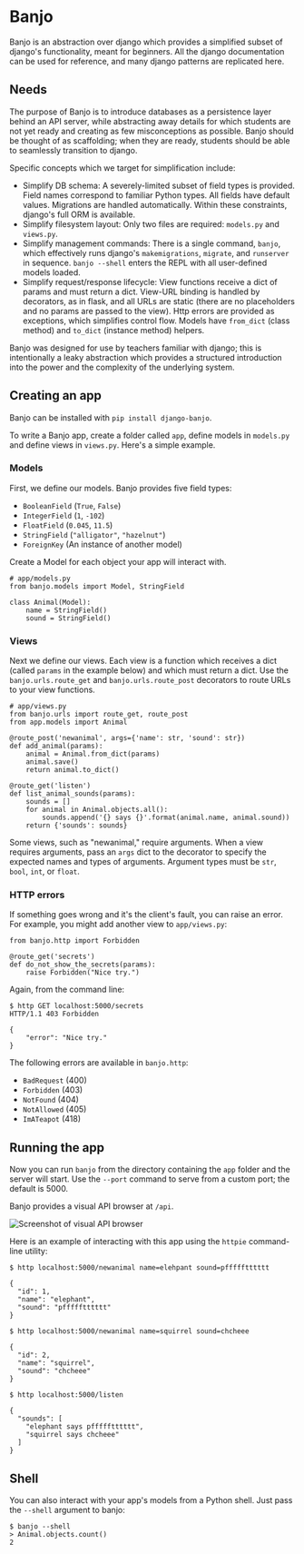 # Banjo

Banjo is an abstraction over django which provides a simplified subset of django's
functionality, meant for beginners. All the django documentation can be used for
reference, and many django patterns are replicated here.

## Needs

The purpose of Banjo is to introduce databases as a persistence layer behind an
API server, while abstracting away details for which students are not yet ready 
and creating as few misconceptions as possible. 
Banjo should be thought of as scaffolding; when they are ready, students should
be able to seamlessly transition to django.

Specific concepts which we target for simplification include:

- Simplify DB schema: A severely-limited subset of field types is provided.
  Field names correspond to familiar Python types. All fields have default values. 
  Migrations are handled automatically. Within these constraints, django's full 
  ORM is available.
- Simplify filesystem layout: Only two files are required: `models.py` and
  `views.py`. 
- Simplify management commands: There is a single command, `banjo`, which
  effectively runs django's `makemigrations`, `migrate`, and `runserver` in sequence.
  `banjo --shell` enters the REPL with all user-defined models loaded.
- Simplify request/response lifecycle: View functions receive a dict of params and 
  must return a dict. View-URL binding is handled by decorators, as in flask, and all
  URLs are static (there are no placeholders and no params are passed to the
  view).  Http errors are provided as exceptions, which simplifies control flow. 
  Models have `from_dict` (class method) and `to_dict` (instance method) helpers.

Banjo was designed for use by teachers familiar with django; this is intentionally a 
leaky abstraction which provides a structured introduction into the power and 
the complexity of the underlying system. 

## Creating an app

Banjo can be installed with `pip install django-banjo`.

To write a Banjo app, create a folder called `app`, define models in `models.py` and 
define views in `views.py`. Here's a simple example. 

### Models

First, we define our models. Banjo provides five field types:

- `BooleanField` (`True`, `False`)
- `IntegerField` (`1`, `-102`)
- `FloatField` (`0.045`, `11.5`)
- `StringField` (`"alligator"`, `"hazelnut"`)
- `ForeignKey` (An instance of another model)

Create a Model for each object your app will interact with.

    # app/models.py
    from banjo.models import Model, StringField

    class Animal(Model):
        name = StringField()
        sound = StringField()

### Views

Next we define our views. Each view is a function which receives a dict (called
`params` in the example below) and which must return a dict. Use the 
`banjo.urls.route_get` and `banjo.urls.route_post` decorators to route URLs to
your view functions. 
    
    # app/views.py
    from banjo.urls import route_get, route_post
    from app.models import Animal
    
    @route_post('newanimal', args={'name': str, 'sound': str})
    def add_animal(params):
        animal = Animal.from_dict(params)
        animal.save()
        return animal.to_dict()

    @route_get('listen')
    def list_animal_sounds(params):
        sounds = []
        for animal in Animal.objects.all():
            sounds.append('{} says {}'.format(animal.name, animal.sound))     
        return {'sounds': sounds}

Some views, such as "newanimal," require arguments. When a view requires arguments, 
pass an `args` dict to the decorator to specify the expected names and types of arguments.
Argument types must be `str`, `bool`, `int`, or `float`.

### HTTP errors

If something goes wrong and it's the client's fault, you can raise an error.
For example, you might add another view to `app/views.py`:

    from banjo.http import Forbidden

    @route_get('secrets')
    def do_not_show_the_secrets(params):
        raise Forbidden("Nice try.")

Again, from the command line:

    $ http GET localhost:5000/secrets
    HTTP/1.1 403 Forbidden
    
    {
        "error": "Nice try."
    }


The following errors are available in `banjo.http`:

- `BadRequest` (400)
- `Forbidden` (403)
- `NotFound` (404)
- `NotAllowed` (405)
- `ImATeapot` (418)

## Running the app

Now you can run `banjo` from the directory containing the `app` folder and the server
will start. Use the `--port` command to serve from a custom port; the default is
5000.

Banjo provides a visual API browser at `/api`. 

![Screenshot of visual API browser](banjo_api.png)

Here is an example of interacting with this app using the `httpie` command-line
utility:

    $ http localhost:5000/newanimal name=elehpant sound=pffffftttttt

    { 
      "id": 1,
      "name": "elephant",
      "sound": "pffffftttttt"
    }

    $ http localhost:5000/newanimal name=squirrel sound=chcheee

    { 
      "id": 2,
      "name": "squirrel",
      "sound": "chcheee"
    }

    $ http localhost:5000/listen

    {
      "sounds": [
        "elephant says pffffftttttt",
        "squirrel says chcheee"
      ]
    }


## Shell

You can also interact with your app's models from a Python shell. Just pass the
`--shell` argument to banjo:

    $ banjo --shell
    > Animal.objects.count()
    2

